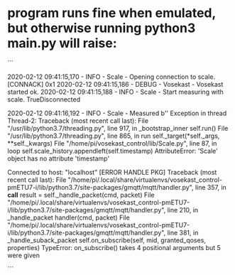 # program runs fine when emulated, but otherwise running python3 main.py will raise:

´´´


2020-02-12 09:41:15,170 - INFO - Scale - Opening connection to scale.
[CONNACK] 0x1
2020-02-12 09:41:15,186 - DEBUG - Vosekast - Vosekast started ok.
2020-02-12 09:41:15,188 - INFO - Scale - Start measuring with scale.
TrueDisconnected

2020-02-12 09:41:16,192 - INFO - Scale - Measured b''
Exception in thread Thread-2:
Traceback (most recent call last):
  File "/usr/lib/python3.7/threading.py", line 917, in _bootstrap_inner
    self.run()
  File "/usr/lib/python3.7/threading.py", line 865, in run
    self._target(*self._args, **self._kwargs)
  File "/home/pi/vosekast_control/lib/Scale.py", line 87, in loop
    self.scale_history.appendleft(self.timestamp)
AttributeError: 'Scale' object has no attribute 'timestamp'

Connected to host: "localhost"
[ERROR HANDLE PKG]
Traceback (most recent call last):
  File "/home/pi/.local/share/virtualenvs/vosekast_control-pmETU7-i/lib/python3.7/site-packages/gmqtt/mqtt/handler.py", line 357, in __call__
    result = self._handle_packet(cmd, packet)
  File "/home/pi/.local/share/virtualenvs/vosekast_control-pmETU7-i/lib/python3.7/site-packages/gmqtt/mqtt/handler.py", line 210, in _handle_packet
    handler(cmd, packet)
  File "/home/pi/.local/share/virtualenvs/vosekast_control-pmETU7-i/lib/python3.7/site-packages/gmqtt/mqtt/handler.py", line 381, in _handle_suback_packet
    self.on_subscribe(self, mid, granted_qoses, properties)
TypeError: on_subscribe() takes 4 positional arguments but 5 were given

´´´